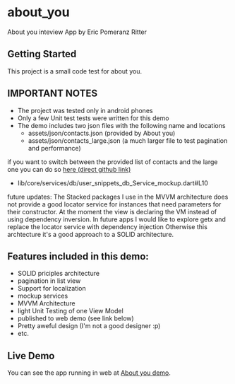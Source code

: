 # about_you

About you inteview App by Eric Pomeranz Ritter

## Getting Started

This project is a small code test for about you.

## IMPORTANT NOTES

* The project was tested only in android phones
* Only a few Unit test tests were written for this demo
* The demo includes two json files with the following name and locations
  * assets/json/contacts.json (provided by About you)
  * assets/json/contacts_large.json (a much larger file to test pagination and performance)

if you want to switch between the provided list of contacts and the large one you can do so [here (direct github link)](https://github.com/epomeranz/about_you/blob/882f5c03a086f1ea89bdf7239aa303f6ac3cae89/lib/core/services/db/user_snippets_db_Service_mockup.dart#L10)
* lib/core/services/db/user_snippets_db_Service_mockup.dart#L10

future updates:
The Stacked packages I use in the MVVM architecture does not provide a good locator service for instances that need parameters for their constructor. At the moment the view is declaring the VM instead of using dependency inversion. In future apps I would like to explore getx and replace the locator service with dependency injection
Otherwise this archtecture it's a good approach to a SOLID architecture.

## Features included in this demo:
* SOLID priciples architecture
* pagination in list view
* Support for localization
* mockup services
* MVVM Architecture
* light Unit Testing of one View Model
* published to web demo (see link below)
* Pretty aweful design (I'm not a good designer :p)
* etc.

## Live Demo

You can see the app running in web at
[About you demo](https://ericpomeranz.web.app/#/home-view).
